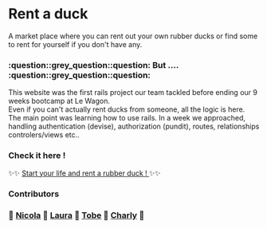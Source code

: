 <h1>Rent a duck</h1>

A market place where you can rent out your own rubber ducks or find some to rent for yourself if you don't have any.

<h3> :question::grey_question::question: But ....  :question::grey_question::question:</h3>  
This website was the first rails project our team tackled before ending our 9 weeks bootcamp at Le Wagon.<br>
Even if you can't actually rent ducks from someone, all the logic is here. The main point was learning how to use rails.
In a week we approached, handling authentication (devise), authorization (pundit), routes, relationships controlers/views etc..

<h3>Check it here !</h3>

 :sparkles::sparkles: <a href="https://rent-a-duck.herokuapp.com/"> Start your life and rent a rubber duck ! </a> :sparkles::sparkles:

<h3>Contributors<h3>

 :star2: <a href="https://github.com/NicFie">Nicola</a> :star2: <a href="https://github.com/laurabeckerv">Laura</a> :star2: <a href="https://github.com/Tobe-Nwosu">Tobe</a> :star2: <a href="https://github.com/CharlyPhi">Charly</a> :star2:
  
  
